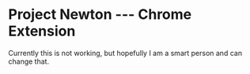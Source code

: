 Project Newton --- Chrome Extension
===================================

Currently this is not working, but hopefully I am a smart person and can change that.
